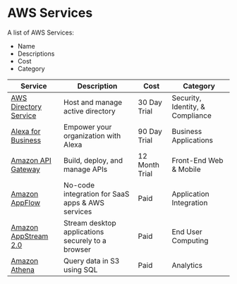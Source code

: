 # AWS Services
A list of AWS Services:

- Name 
- Descriptions 
- Cost 
- Category 
            
| Service         | Description     | Cost            | Category       | 
| --------------- | --------------- | --------------- |--------------- |
| <a href="https://aws.amazon.com/directoryservice/" target="_blank">AWS Directory Service</a>| Host and manage active directory | 30 Day Trial | Security, Identity, & Compliance |
| <a href="https://aws.amazon.com/alexaforbusiness/pricing/?did=ap_card&trk=ap_card">Alexa for Business</a> |Empower your organization with Alexa | 90 Day Trial |Business Applications
| <a href="https://aws.amazon.com/api-gateway/pricing/?did=ap_card&trk=ap_card">Amazon API Gateway</a> | Build, deploy, and manage APIs | 12 Month Trial| Front-End Web & Mobile |
| <a href="https://aws.amazon.com/appflow/">Amazon AppFlow</a> | No-code integration for SaaS apps & AWS services | Paid| Application Integration|            
| <a href="https://aws.amazon.com/appstream2/">Amazon AppStream 2.0</a> | Stream desktop applications securely to a browser | Paid|End User Computing|
| <a href="https://aws.amazon.com/athena/">Amazon Athena</a> | Query data in S3 using SQL | Paid| Analytics|
